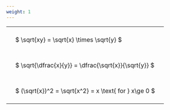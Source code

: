 ```yaml
---
weight: 1
---
```


<style type="text/css">
#T_6123e th.col_heading {
  text-align: left;
  font-size: 1em;
}
#T_6123e td {
  text-align: left;
  font-size: 1em;
  padding: 1.5em;
}
</style>
<table id="T_6123e">
  <thead>
  </thead>
  <tbody>
    <tr>
      <td id="T_6123e_row0_col0" class="data row0 col0" >$ \sqrt{xy} = \sqrt{x} \times \sqrt{y} $</td>
    </tr>
    <tr>
      <td id="T_6123e_row1_col0" class="data row1 col0" >$ \sqrt{\dfrac{x}{y}} = \dfrac{\sqrt{x}}{\sqrt{y}} $</td>
    </tr>
    <tr>
      <td id="T_6123e_row2_col0" class="data row2 col0" >$ (\sqrt{x})^2 = \sqrt{x^2} = x \text{ for } x\ge 0 $</td>
    </tr>
  </tbody>
</table>
